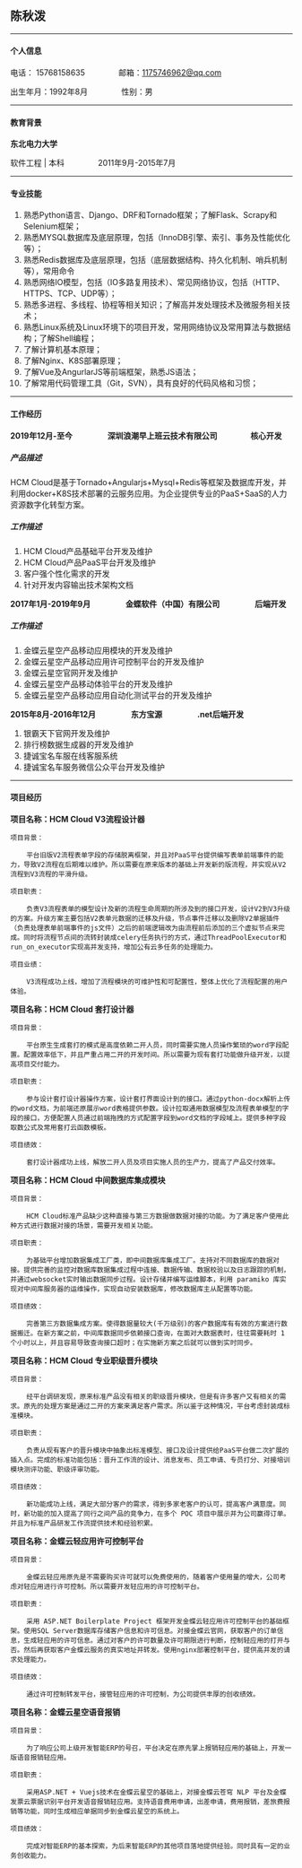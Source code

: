 ## 陈秋泼

---

#### **个人信息**

电话： 15768158635 &emsp;&emsp;&emsp;&emsp;邮箱：1175746962@qq.com

出生年月：1992年8月 &emsp;&emsp;&emsp;&emsp;性别：男

---

#### **教育背景**

**东北电力大学**

软件工程 | 本科&emsp;&emsp;&emsp;&emsp; 2011年9月-2015年7月

---

#### **专业技能**

1. 熟悉Python语言、Django、DRF和Tornado框架；了解Flask、Scrapy和Selenium框架；
2. 熟悉MYSQL数据库及底层原理，包括（InnoDB引擎、索引、事务及性能优化等）；
3. 熟悉Redis数据库及底层原理，包括（底层数据结构、持久化机制、哨兵机制等），常用命令
4. 熟悉网络IO模型，包括（IO多路复用技术）、常见网络协议，包括（HTTP、HTTPS、TCP、UDP等）；
5. 熟悉多进程、多线程、协程等相关知识；了解高并发处理技术及微服务相关技术；
6. 熟悉Linux系统及Linux环境下的项目开发，常用网络协议及常用算法与数据结构；了解Shell编程；
7. 了解计算机基本原理；
8. 了解Nginx、K8S部署原理；
9. 了解Vue及AngurlarJS等前端框架，熟悉JS语法；
10. 了解常用代码管理工具（Git，SVN），具有良好的代码风格和习惯；

---

#### **工作经历**

**2019年12月-至今 &emsp;&emsp;&emsp;&emsp; 深圳浪潮早上班云技术有限公司&emsp;&emsp;&emsp;&emsp; 核心开发**

##### **产品描述**

HCM Cloud是基于Tornado+Angularjs+Mysql+Redis等框架及数据库开发，并利用docker+K8S技术部署的云服务应用。为企业提供专业的PaaS+SaaS的人力资源数字化转型方案。

##### **工作描述**

1. HCM Cloud产品基础平台开发及维护
2. HCM Cloud产品PaaS平台开发及维护
3. 客户强个性化需求的开发
4. 针对开发内容输出技术架构文档


**2017年1月-2019年9月 &emsp;&emsp;&emsp;&emsp; 金蝶软件（中国）有限公司 &emsp;&emsp;&emsp;&emsp; 后端开发**

##### **工作描述**


1. 金蝶云星空产品移动应用模块的开发及维护
2. 金蝶云星空产品移动应用许可控制平台的开发及维护
3. 金蝶云星空官网开发及维护
4. 金蝶云星空产品移动体验平台的开发及维护
5. 金蝶云星空产品移动应用自动化测试平台的开发及维护

**2015年8月-2016年12月 &emsp;&emsp;&emsp;&emsp; 东方宝源  &emsp;&emsp;&emsp;&emsp; .net后端开发**

1. 银霸天下官网开发及维护
2. 排行榜数据生成器的开发及维护
3. 捷诚宝名车服在线客服系统
4. 捷诚宝名车服务微信公众平台开发及维护

---

#### **项目经历**

**项目名称：HCM Cloud V3流程设计器**

    项目背景： 

        平台旧版V2流程表单字段的存储脱离框架，并且对PaaS平台提供编写表单前端事件的能力，导致V2流程在后期难以维护。所以需要在原来版本的基础上开发新的版流程，并实现从V2流程到V3流程的平滑升级。

    项目职责：

        负责V3流程表单的模型设计及新的流程生命周期的所涉及到的接口开发，设计V2到V3升级的方案。升级方案主要包括V2表单元数据的迁移及升级，节点事件迁移以及删除V2单据插件（负责处理表单前端事件的js文件）之后的前端逻辑改为由流程前后添加的三个虚拟节点来完成。同时将流程节点间的流转封装成celery任务执行的方式，通过ThreadPoolExecutor和run_on_executor实现高并发支持，增加公有云多任务的处理能力。

    项目业绩：

        V3流程成功上线，增加了流程模块的可维护性和可配置性，整体上优化了流程配置的用户体验。

**项目名称：HCM Cloud 套打设计器**

    项目背景：

        平台原生生成套打的模式是高度依赖二开人员，同时需要实施人员操作繁琐的word字段配置。配置效率低下，并且严重占用二开的开发时间。所以需要为现有套打功能做升级开发，以提高项目交付能力。
    
    项目职责：

        参与设计套打设计器操作方案，设计套打界面设计到的接口。通过python-docx解析上传的word文档，为前端还原展示word表格提供参数。设计拉取通用数据模型及流程表单模型的字段的接口，方便配置人员通过前端拖拽的方式配置字段到word文档的字段域上。提供多种字段取数公式及常用套打云函数模板。

    项目绩效：

        套打设计器成功上线，解放二开人员及项目实施人员的生产力，提高了产品交付效率。

**项目名称：HCM Cloud 中间数据库集成模块**

    项目背景：
        
        HCM Cloud标准产品缺少这种直接与第三方数据做数据对接的功能。为了满足客户使用此种方式进行数据对接的场景，需要开发相关功能。

    项目职责：

        为基础平台增加数据集成工厂类，即中间数据库集成工厂。支持对不同数据库的数据对接。提供完善的监控对数据库数据集成过程中连接、数据传输、数据校验以及日志跟踪的机制，并通过websocket实时输出数据同步过程。设计存储并编写运维脚本，利用 paramiko 库实现对中间库服务器的运维操作，实现自动安装数据库，修改数据库主从配置等功能。
    
    项目绩效：

        完善第三方数据集成方案。使得数据量较大(千万级别)的客户数据库有有效的方案进行数据搬迁。在新方案之前，中间库数据同步依赖接口查询，在面对大数据表时，往往需要耗时 1 个小时以上，并且容易导致查询接口超时；在实施新方案之后就可以做到实时同步。

**项目名称：HCM Cloud 专业职级晋升模块**

    项目背景：

        经平台调研发现，原来标准产品没有相关的职级晋升模块，但是有许多客户又有相关的需求。原先的处理方案是通过二开的方案来满足客户需求。所以鉴于这种情况，平台考虑封装成标准模块。

    项目职责：

        负责从现有客户的晋升模块中抽象出标准模型、接口及设计提供给PaaS平台做二次扩展的插入点。完成的标准功能包括：晋升工作流的设计、消息发布、员工申请、专员打分、对接培训模块测评功能、职级评审功能。

    项目绩效：

        新功能成功上线，满足大部分客户的需求，得到多家老客户的认可，提高客户满意度。同时，新功能的加入提高了同行之间产品的竞争力，在多个 POC 项目中展示并为公司赢得订单。并且为标准产品研发工作流提供技术和经验积累。

**项目名称：金蝶云轻应用许可控制平台**

    项目背景：

        金蝶云轻应用原先是不需要购买许可就可以免费使用的，随着客户使用量的增大，公司考虑对轻应用进行许可控制。所以需要开发轻应用的许可控制平台。

    项目职责：

        采用 ASP.NET Boilerplate Project 框架开发金蝶云轻应用许可控制平台的基础框架。使用SQL Server数据库存储客户信息和许可信息。对接金蝶云官网，获取客户的订单信息，生成轻应用的许可信息。通过对客户的许可数量及许可期限进行判断，控制轻应用的打开与否。然后再获取客户金蝶云服务的真实地址并转发。使用nginx部署控制平台，提供高并发的请求处理能力。

    项目绩效：

        通过许可控制转发平台，接管轻应用的许可控制，为公司提供丰厚的创收绩效。

**项目名称：金蝶云星空语音报销**

    项目背景：

        为了响应公司上级开发智能ERP的号召，平台决定在原先掌上报销轻应用的基础上，开发一版语音报销轻应用。

    项目职责：

        采用ASP.NET + Vuejs技术在金蝶云星空的基础上，对接金蝶云苍穹 NLP 平台及金蝶发票云票据识别平台开发语音报销轻应用。支持语音费用申请，出差申请，费用报销，差旅费报销等功能，同时生成相应单据同步到金蝶云星空的系统上。

    项目绩效：

        完成对智能ERP的基本探索，为后来智能ERP的其他项目落地提供经验。同时具有一定的业务创收能力。
